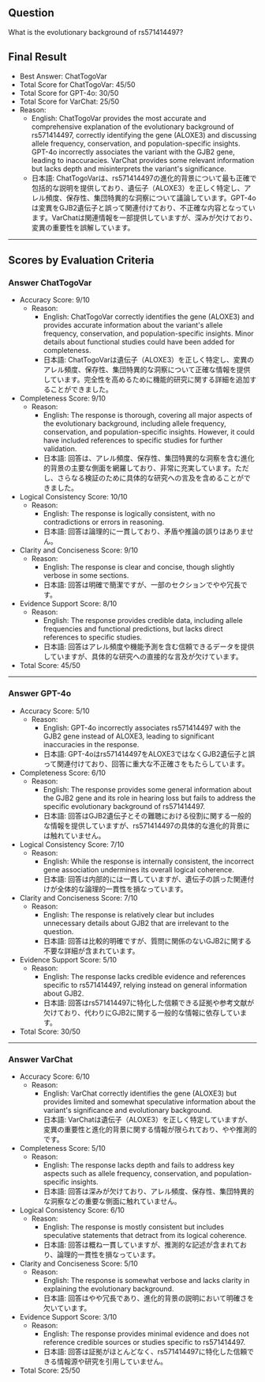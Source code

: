 ## Question

What is the evolutionary background of rs571414497?

## Final Result

- Best Answer: ChatTogoVar
- Total Score for ChatTogoVar: 45/50
- Total Score for GPT-4o: 30/50
- Total Score for VarChat: 25/50
- Reason:
  - English: ChatTogoVar provides the most accurate and comprehensive explanation of the evolutionary background of rs571414497, correctly identifying the gene (ALOXE3) and discussing allele frequency, conservation, and population-specific insights. GPT-4o incorrectly associates the variant with the GJB2 gene, leading to inaccuracies. VarChat provides some relevant information but lacks depth and misinterprets the variant's significance.
  - 日本語: ChatTogoVarは、rs571414497の進化的背景について最も正確で包括的な説明を提供しており、遺伝子（ALOXE3）を正しく特定し、アレル頻度、保存性、集団特異的な洞察について議論しています。GPT-4oは変異をGJB2遺伝子と誤って関連付けており、不正確な内容となっています。VarChatは関連情報を一部提供していますが、深みが欠けており、変異の重要性を誤解しています。

---

## Scores by Evaluation Criteria

### Answer ChatTogoVar
- Accuracy Score: 9/10
  - Reason: 
    - English: ChatTogoVar correctly identifies the gene (ALOXE3) and provides accurate information about the variant's allele frequency, conservation, and population-specific insights. Minor details about functional studies could have been added for completeness.
    - 日本語: ChatTogoVarは遺伝子（ALOXE3）を正しく特定し、変異のアレル頻度、保存性、集団特異的な洞察について正確な情報を提供しています。完全性を高めるために機能的研究に関する詳細を追加することができました。
- Completeness Score: 9/10
  - Reason: 
    - English: The response is thorough, covering all major aspects of the evolutionary background, including allele frequency, conservation, and population-specific insights. However, it could have included references to specific studies for further validation.
    - 日本語: 回答は、アレル頻度、保存性、集団特異的な洞察を含む進化的背景の主要な側面を網羅しており、非常に充実しています。ただし、さらなる検証のために具体的な研究への言及を含めることができました。
- Logical Consistency Score: 10/10
  - Reason: 
    - English: The response is logically consistent, with no contradictions or errors in reasoning.
    - 日本語: 回答は論理的に一貫しており、矛盾や推論の誤りはありません。
- Clarity and Conciseness Score: 9/10
  - Reason: 
    - English: The response is clear and concise, though slightly verbose in some sections.
    - 日本語: 回答は明確で簡潔ですが、一部のセクションでやや冗長です。
- Evidence Support Score: 8/10
  - Reason: 
    - English: The response provides credible data, including allele frequencies and functional predictions, but lacks direct references to specific studies.
    - 日本語: 回答はアレル頻度や機能予測を含む信頼できるデータを提供していますが、具体的な研究への直接的な言及が欠けています。
- Total Score: 45/50

---

### Answer GPT-4o
- Accuracy Score: 5/10
  - Reason: 
    - English: GPT-4o incorrectly associates rs571414497 with the GJB2 gene instead of ALOXE3, leading to significant inaccuracies in the response.
    - 日本語: GPT-4oはrs571414497をALOXE3ではなくGJB2遺伝子と誤って関連付けており、回答に重大な不正確さをもたらしています。
- Completeness Score: 6/10
  - Reason: 
    - English: The response provides some general information about the GJB2 gene and its role in hearing loss but fails to address the specific evolutionary background of rs571414497.
    - 日本語: 回答はGJB2遺伝子とその難聴における役割に関する一般的な情報を提供していますが、rs571414497の具体的な進化的背景には触れていません。
- Logical Consistency Score: 7/10
  - Reason: 
    - English: While the response is internally consistent, the incorrect gene association undermines its overall logical coherence.
    - 日本語: 回答は内部的には一貫していますが、遺伝子の誤った関連付けが全体的な論理的一貫性を損なっています。
- Clarity and Conciseness Score: 7/10
  - Reason: 
    - English: The response is relatively clear but includes unnecessary details about GJB2 that are irrelevant to the question.
    - 日本語: 回答は比較的明確ですが、質問に関係のないGJB2に関する不要な詳細が含まれています。
- Evidence Support Score: 5/10
  - Reason: 
    - English: The response lacks credible evidence and references specific to rs571414497, relying instead on general information about GJB2.
    - 日本語: 回答はrs571414497に特化した信頼できる証拠や参考文献が欠けており、代わりにGJB2に関する一般的な情報に依存しています。
- Total Score: 30/50

---

### Answer VarChat
- Accuracy Score: 6/10
  - Reason: 
    - English: VarChat correctly identifies the gene (ALOXE3) but provides limited and somewhat speculative information about the variant's significance and evolutionary background.
    - 日本語: VarChatは遺伝子（ALOXE3）を正しく特定していますが、変異の重要性と進化的背景に関する情報が限られており、やや推測的です。
- Completeness Score: 5/10
  - Reason: 
    - English: The response lacks depth and fails to address key aspects such as allele frequency, conservation, and population-specific insights.
    - 日本語: 回答は深みが欠けており、アレル頻度、保存性、集団特異的な洞察などの重要な側面に触れていません。
- Logical Consistency Score: 6/10
  - Reason: 
    - English: The response is mostly consistent but includes speculative statements that detract from its logical coherence.
    - 日本語: 回答は概ね一貫していますが、推測的な記述が含まれており、論理的一貫性を損なっています。
- Clarity and Conciseness Score: 5/10
  - Reason: 
    - English: The response is somewhat verbose and lacks clarity in explaining the evolutionary background.
    - 日本語: 回答はやや冗長であり、進化的背景の説明において明確さを欠いています。
- Evidence Support Score: 3/10
  - Reason: 
    - English: The response provides minimal evidence and does not reference credible sources or studies specific to rs571414497.
    - 日本語: 回答は証拠がほとんどなく、rs571414497に特化した信頼できる情報源や研究を引用していません。
- Total Score: 25/50
